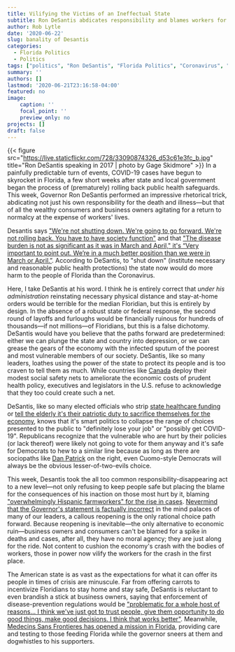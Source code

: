 ```yaml
---
title: Vilifying the Victims of an Ineffectual State
subtitle: Ron DeSantis abdicates responsibility and blames workers for dying.
author: Rob Lytle
date: '2020-06-22'
slug: banality of Desantis
categories:
  - Florida Politics
  - Politics
tags: ["politics", "Ron DeSantis", "Florida Politics", "Coronavirus", "COVID-19", "State Politics", "Governor", "Florida"]
summary: ''
authors: []
lastmod: '2020-06-21T23:16:58-04:00'
featured: no
image: 
    caption: ''
    focal_point: ''
    preview_only: no
projects: []
draft: false
---
```


{{< figure src="https://live.staticflickr.com/728/33090874326_d53c61e3fc_b.jpg" title="Ron DeSantis speaking in 2017 | photo by Gage Skidmore" >}}
In a painfully predictable turn of events, COVID-19 cases have begun to skyrocket in Florida, a few short weeks after state and local government began the process of (prematurely) rolling back public health safeguards. This week, Governor Ron DeSantis performed an impressive rhetorical trick, abdicating not just his own responsibility for the death and illness&mdash;but that of all the wealthy consumers and business owners agitating for a return to normalcy at the expense of workers' lives.

Desantis says ["We're not shutting down. We're going to go forward. We're not rolling back. You have to have society function"](https://www.theguardian.com/world/2020/jun/20/florida-covid19-surge-reopening-governor-desantis-coronavirus) and that ["The disease burden is not as significant as it was in March and April," it's “Very important to point out. We’re in a much better position than we were in March or April.”](https://www.miamiherald.com/news/coronavirus/article243685702.html). According to DeSantis, to "shut down" (institute necessary and reasonable public health protections) the state now would do more harm to the people of Florida than the Coronavirus.

Here, I take DeSantis at his word. I think he is entirely correct that *under his administration* reinstating necessary physical distance and stay-at-home orders would be terrible for the median Floridian, but this is entirely by design. In the absence of a robust state or federal response, the second round of layoffs and furloughs would be financially ruinous for hundreds of thousands—if not millions—of Floridians, but this is a false dichotomy. DeSantis would have you believe that the paths forward are predetermined: either we can plunge the state and country into depression, or we can grease the gears of the economy with the infected sputum of the poorest and most vulnerable members of our society. DeSantis, like so many leaders, loathes using the power of the state to protect its people and is too craven to tell them as much. While countries like [Canada](https://www.canada.ca/en/revenue-agency/campaigns/covid-19-update/covid-19-benefits-credits-support-payments.html) deploy their modest social safety nets to ameliorate the economic costs of prudent health policy, executives and legislators in the U.S. refuse to acknowledge that they too could create such a net.

DeSantis, like so many elected officials who strip [state healthcare funding](https://www.nytimes.com/2020/03/30/nyregion/coronavirus-hospitals-medicaid-budget.html) or [tell the elderly it's their patriotic duty to sacrifice themselves for the economy](https://www.texastribune.org/2020/04/21/texas-dan-patrick-economy-coronavirus/), knows that it's smart politics to collapse the range of choices presented to the public to "definitely lose your job" or "possibly get COVID-19". Republicans recognize that the vulnerable who are hurt by their policies (or lack thereof) were likely not going to vote for them anyway and it's safe for Democrats to hew to a similar line because as long as there are sociopaths like [Dan Patrick](https://www.usatoday.com/story/news/nation/2020/03/24/covid-19-texas-official-suggests-elderly-willing-die-economy/2905990001/) on the right, even Cuomo-style Democrats will always be the obvious lesser-of-two-evils choice.

This week, Desantis took the all too common responsibility-disappearing act to a new level&mdash;not only refusing to keep people safe but placing the blame for the consequences of his inaction on those most hurt by it, blaming ["overwhelmingly Hispanic farmworkers" for the rise in cases](https://www.tampabay.com/news/health/2020/06/19/ron-desantis-blames-florida-farmworkers-for-covid-aid-groups-say-testing-help-came-late/). [Nevermind that the Governor's statement is factually incorrect](https://www.fdacs.gov/News-Events/Press-Releases/2020-Press-Releases/Statement-by-Commissioner-Nikki-Fried-on-Record-High-COVID-19-Cases) in the mind palaces of many of our leaders, a callous reopening is the only rational choice path forward. Because reopening is inevitable&mdash;the only alternative to economic ruin&mdash;business owners and consumers can't be blamed for a spike in deaths and cases, after all, they have no moral agency; they are just along for the ride. Not content to cushion the economy's crash with the bodies of workers, those in power now vilify the workers for the crash in the first place.

The American state is as vast as the expectations for what it can offer its people in times of crisis are minuscule. Far from offering carrots to incentivize Floridians to stay home and stay safe, DeSantis is reluctant to even brandish a stick at business owners, saying that enforcement of disease-prevention regulations would be ["problematic for a whole host of reasons... I think we've just got to trust people, give them opportunity to do good things, make good decisions. I think that works better"](https://www.miamiherald.com/news/coronavirus/article243685702.html). Meanwhile, [Medecins Sans Frontieres has opened a mission in Florida](https://www.doctorswithoutborders.org/what-we-do/news-stories/news/florida-msf-and-local-health-partners-bring-covid-19-testing-and), providing care and testing to those feeding Florida while the governor sneers at them and dogwhistles to his supporters.

